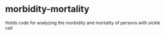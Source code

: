 # morbidity-mortality
Holds code for analyzing the morbidity and mortality of persons with sickle cell
